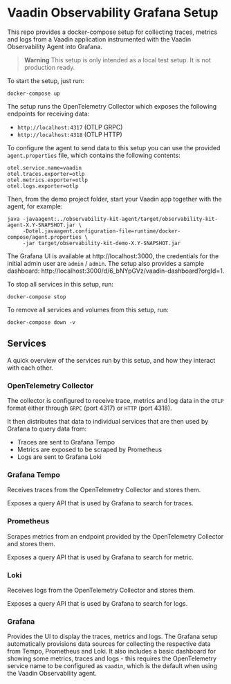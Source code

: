 # Vaadin Observability Grafana Setup

This repo provides a docker-compose setup for collecting traces, metrics and logs from a Vaadin application instrumented with the Vaadin Observability Agent into Grafana.  

> **Warning**
> This setup is only intended as a local test setup. It is not production ready.

To start the setup, just run:
```
docker-compose up
```

The setup runs the OpenTelemetry Collector which exposes the following endpoints for receiving data:
- `http://localhost:4317` (OTLP GRPC)
- `http://localhost:4318` (OTLP HTTP)

To configure the agent to send data to this setup you can use the provided `agent.properties` file, which contains the following contents:
```
otel.service.name=vaadin
otel.traces.exporter=otlp
otel.metrics.exporter=otlp
otel.logs.exporter=otlp
```

Then, from the demo project folder, start your Vaadin app together with the agent, for example:
```
java -javaagent:../observability-kit-agent/target/observability-kit-agent-X.Y-SNAPSHOT.jar \
     -Dotel.javaagent.configuration-file=runtime/docker-compose/agent.properties \
     -jar target/observability-kit-demo-X.Y-SNAPSHOT.jar
```

The Grafana UI is available at http://localhost:3000, the credentials for the initial admin user are `admin` / `admin`.
The setup also provides a sample dashboard: http://localhost:3000/d/6_bNYpGVz/vaadin-dashboard?orgId=1.

To stop all services in this setup, run:
```
docker-compose stop
```

To remove all services and volumes from this setup, run:
```
docker-compose down -v
```

## Services

A quick overview of the services run by this setup, and how they interact with each other.

### OpenTelemetry Collector

The collector is configured to receive trace, metrics and log data in the `OTLP` format either through `GRPC` (port 4317) or `HTTP` (port 4318).

It then distributes that data to individual services that are then used by Grafana to query data from:
- Traces are sent to Grafana Tempo
- Metrics are exposed to be scraped by Prometheus
- Logs are sent to Grafana Loki

### Grafana Tempo

Receives traces from the OpenTelemetry Collector and stores them.

Exposes a query API that is used by Grafana to search for traces.

### Prometheus

Scrapes metrics from an endpoint provided by the OpenTelemetry Collector and stores them.

Exposes a query API that is used by Grafana to search for metric.

### Loki

Receives logs from the OpenTelemetry Collector and stores them.

Exposes a query API that is used by Grafana to search for logs.

### Grafana

Provides the UI to display the traces, metrics and logs. The Grafana setup automatically provisions data sources for collecting the respective data from Tempo, Prometheus and Loki. It also includes a basic dashboard for showing some metrics, traces and logs - this requires the OpenTelemetry service name to be configured as `vaadin`, which is the default when using the Vaadin Observability agent.
